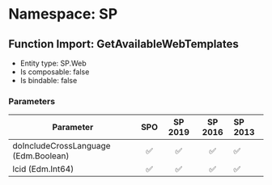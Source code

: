 # Namespace: SP

## Function Import: GetAvailableWebTemplates

- Entity type: SP.Web
- Is composable: false
- Is bindable: false

### Parameters

Parameter | SPO | SP 2019 | SP 2016 | SP 2013
----------|:---:|:-------:|:-------:|:-------
doIncludeCrossLanguage (Edm.Boolean) | ✅ | ✅ | ✅ | ✅
lcid (Edm.Int64) | ✅ | ✅ | ✅ | ✅